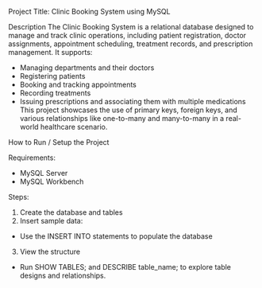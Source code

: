 Project Title: Clinic Booking System using MySQL

Description
The Clinic Booking System is a relational database designed to manage and track clinic operations, including patient registration, doctor assignments, appointment scheduling, treatment records, and prescription management.
It supports:
- Managing departments and their doctors
- Registering patients
- Booking and tracking appointments
- Recording treatments
- Issuing prescriptions and associating them with multiple medications
This project showcases the use of primary keys, foreign keys, and various relationships like one-to-many and many-to-many in a real-world healthcare scenario.

How to Run / Setup the Project

Requirements:
- MySQL Server
- MySQL Workbench

Steps:
1. Create the database and tables
2. Insert sample data:
- Use the INSERT INTO statements to populate the database
3. View the structure
- Run SHOW TABLES; and DESCRIBE table_name; to explore table designs and relationships.

